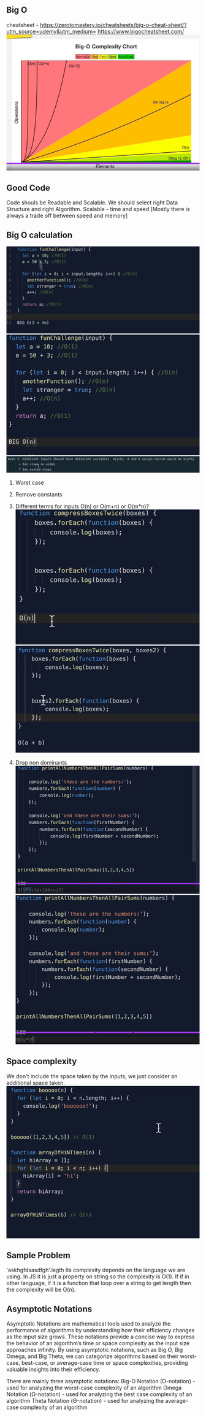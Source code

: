 ## Big O

cheatsheet - https://zerotomastery.io/cheatsheets/big-o-cheat-sheet/?utm_source=udemy&utm_medium=
https://www.bigocheatsheet.com/
![alt text](image.png)

## Good Code

Code shouls be Readable and Scalable.
We should select right Data Structure and right Algorithm.
Scalable - time and speed [Mostly there is always a trade off between speed and memory]

## Big O calculation

![alt text](image-1.png)
![alt text](image-2.png)
![alt text](image-7.png)

1. Worst case

2. Remove constants

3. Different terms for inputs
   O(n) or O(m+n) or O(m\*n)?
   ![alt text](image-3.png)
   ![alt text](image-4.png)

4. Drop non dominants
   ![alt text](image-5.png)
   ![alt text](image-6.png)

## Space complexity

We don't include the space taken by the inputs, we just consider an additional space taken.
![alt text](image-8.png)

## Sample Problem

'askhgfdsasdfgh'.legth
Its complexity depends on the language we are using.
In JS it is just a property on string so the complexity is O(1).
If if in other language, if it is a function that loop over a string to get length then the complexity will be O(n).

## Asymptotic Notations

Asymptotic Notations are mathematical tools used to analyze the performance of algorithms by understanding how their efficiency changes as the input size grows.
These notations provide a concise way to express the behavior of an algorithm’s time or space complexity as the input size approaches infinity.
By using asymptotic notations, such as Big O, Big Omega, and Big Theta, we can categorize algorithms based on their worst-case, best-case, or average-case time or space complexities, providing valuable insights into their efficiency.

There are mainly three asymptotic notations:
Big-O Notation (O-notation) - used for analyzing the worst-case complexity of an algorithm
Omega Notation (Ω-notation) - used for analyzing the best case complexity of an algorithm
Theta Notation (Θ-notation) - used for analyzing the average-case complexity of an algorithm
